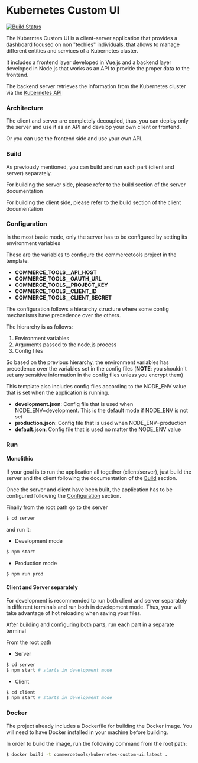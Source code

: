 # Kubernetes Custom UI
[![Build Status](https://travis-ci.org/commercetools/kubernetes-custom-ui.svg?branch=master)](https://travis-ci.org/commercetools/kubernetes-custom-ui)

The Kuberntes Custom UI is a client-server application that provides a dashboard focused on non "techies" individuals, that allows to manage different entities and services of a Kubernetes cluster.

It includes a frontend layer developed in Vue.js and a backend layer developed in Node.js that works as an API to provide the proper data to the frontend.

The backend server retrieves the information from the Kubernetes cluster via the [Kubernetes API](https://kubernetes.io/docs/concepts/overview/kubernetes-api)

### Architecture

The client and server are completely decoupled, thus, you can deploy only the server and use it as an API and develop your own client or frontend.

Or you can use the frontend side and use your own API. 

### Build
As previously mentioned, you can build and run each part (client and server) separately.

For building the server side, please refer to the build section of the server documentation

For building the client side, please refer to the build section of the client documentation

### Configuration
In the most basic mode, only the server has to be configured by setting its environment  variables

These are the variables to configure the commercetools project in the template.

-   **COMMERCE_TOOLS__API_HOST**
-   **COMMERCE_TOOLS__OAUTH_URL**
-   **COMMERCE_TOOLS__PROJECT_KEY**
-   **COMMERCE_TOOLS__CLIENT_ID**
-   **COMMERCE_TOOLS__CLIENT_SECRET**

The configuration follows a hierarchy structure where some config mechanisms have precedence over the others.

The hierarchy is as follows:

1.  Environment variables
2.  Arguments passed to the node.js process
3.  Config files

So based on the previous hierarchy, the environment variables has precedence over the variables set in the config files (**NOTE**: you shouldn't set any sensitive information in the config files unless you encrypt them)

This template also includes config files according to the NODE_ENV value that is set when the application is running.

-   **development.json**: Config file that is used when NODE_ENV=development. This is the default mode if NODE_ENV is not set
-   **production.json**: Config file that is used when NODE_ENV=production
-   **default.json**: Config file that is used no matter the NODE_ENV value

### Run

#### Monolithic
If your goal is to run the application all together (client/server), just build the server and the client following the documentation of the [Build](#build) section.

Once the server and client have been built, the application has to be configured following the [Configuration](#configuration) section.

Finally from the root path go to the server
```bash
$ cd server
``` 
and run it:

 - Development mode

```bash
$ npm start
```
 - Production mode

```bash
$ npm run prod
```
#### Client and Server separately
For development is recommended to run both client and server separately in different terminals and run both in development mode. Thus, your will take advantage of hot reloading when saving your files.

After [building](#build) and [configuring](#configuration) both parts, run each part in a separate terminal

From the root path

 - Server
 ```bash
$ cd server
$ npm start # starts in development mode
```

 - Client
 ```bash
$ cd client
$ npm start # starts in development mode
```

### Docker
The project already includes a Dockerfile for building the Docker image. You will need to have Docker installed in your machine before building.

In order to build the image, run the following command from the root path:
```bash
$ docker build -t commercetools/kubernetes-custom-ui:latest .
```